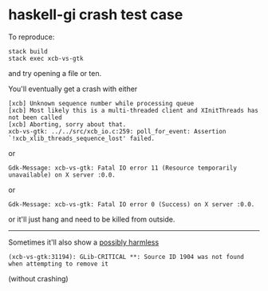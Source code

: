 # haskell-gi crash test case #


To reproduce:
```
stack build
stack exec xcb-vs-gtk
```
and try opening a file or ten.


You'll eventually get a crash with either

```
[xcb] Unknown sequence number while processing queue
[xcb] Most likely this is a multi-threaded client and XInitThreads has not been called
[xcb] Aborting, sorry about that.
xcb-vs-gtk: ../../src/xcb_io.c:259: poll_for_event: Assertion `!xcb_xlib_threads_sequence_lost' failed.
```
or
```
Gdk-Message: xcb-vs-gtk: Fatal IO error 11 (Resource temporarily unavailable) on X server :0.0.
```
or
```
Gdk-Message: xcb-vs-gtk: Fatal IO error 0 (Success) on X server :0.0.
```
or it'll just hang and need to be killed from outside.

-----

Sometimes it'll also show a [possibly harmless](https://stackoverflow.com/a/24057455/69663)
```
(xcb-vs-gtk:31194): GLib-CRITICAL **: Source ID 1904 was not found when attempting to remove it
```
(without crashing)
